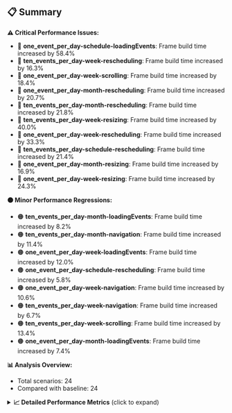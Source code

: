 ## 📋 Summary

**⚠️ Critical Performance Issues:**
- 🔴 **one_event_per_day-schedule-loadingEvents**: Frame build time increased by 58.4%
- 🔴 **ten_events_per_day-week-rescheduling**: Frame build time increased by 16.3%
- 🔴 **one_event_per_day-week-scrolling**: Frame build time increased by 18.4%
- 🔴 **one_event_per_day-month-rescheduling**: Frame build time increased by 20.7%
- 🔴 **ten_events_per_day-month-rescheduling**: Frame build time increased by 21.8%
- 🔴 **ten_events_per_day-week-resizing**: Frame build time increased by 40.0%
- 🔴 **one_event_per_day-week-rescheduling**: Frame build time increased by 33.3%
- 🔴 **ten_events_per_day-schedule-rescheduling**: Frame build time increased by 21.4%
- 🔴 **one_event_per_day-month-resizing**: Frame build time increased by 16.9%
- 🔴 **one_event_per_day-week-resizing**: Frame build time increased by 24.3%

**🟠 Minor Performance Regressions:**
- 🟠 **ten_events_per_day-month-loadingEvents**: Frame build time increased by 8.2%
- 🟠 **ten_events_per_day-month-navigation**: Frame build time increased by 11.4%
- 🟠 **one_event_per_day-week-loadingEvents**: Frame build time increased by 12.0%
- 🟠 **one_event_per_day-schedule-rescheduling**: Frame build time increased by 5.8%
- 🟠 **one_event_per_day-week-navigation**: Frame build time increased by 10.6%
- 🟠 **ten_events_per_day-week-navigation**: Frame build time increased by 6.7%
- 🟠 **ten_events_per_day-week-scrolling**: Frame build time increased by 13.4%
- 🟠 **one_event_per_day-month-loadingEvents**: Frame build time increased by 7.4%

**📊 Analysis Overview:**
- Total scenarios: 24
- Compared with baseline: 24

<details>
<summary><strong>📈 Detailed Performance Metrics</strong> (click to expand)</summary>

#### one_event_per_day-month-loadingEvents

| Metric | Current | Baseline | Change | Status |
|--------|---------|----------|--------|--------|
| Average Frame Build Time Millis | 4.41ms | 4.10ms | +0.30ms (+7.4%) | 🟠 |
| Worst Frame Build Time Millis | 8.64ms | 8.09ms | +0.55ms (+6.9%) | 🟠 |
| Missed Frame Build Budget Count | 0.0 | 0.0 | +0 (+0.0%) | 🟡 |
| Average Frame Rasterizer Time Millis | 1.96ms | 2.61ms | -0.65ms (-24.8%) | 🟢 |
| Missed Frame Rasterizer Budget Count | 0.0 | 0.0 | +0 (+0.0%) | 🟡 |
| New Gen Gc Count | 0.0 | 0.0 | +0 (+0.0%) | 🟡 |
| Old Gen Gc Count | 1.0 | 1.0 | +0 (+0.0%) | 🟡 |

#### one_event_per_day-month-navigation

| Metric | Current | Baseline | Change | Status |
|--------|---------|----------|--------|--------|
| Average Frame Build Time Millis | 5.35ms | 5.49ms | -0.14ms (-2.5%) | 🟡 |
| Worst Frame Build Time Millis | 19.00ms | 21.00ms | -2.00ms (-9.5%) | 🟢 |
| Missed Frame Build Budget Count | 2.0 | 2.0 | +0 (+0.0%) | 🟡 |
| Average Frame Rasterizer Time Millis | 4.18ms | 3.68ms | +0.49ms (+13.4%) | 🔴 |
| Missed Frame Rasterizer Budget Count | 0.25 | 0.25 | +0 (+0.0%) | 🟡 |
| New Gen Gc Count | 5.0 | 4.0 | +1 (+25.0%) | 🔴 |
| Old Gen Gc Count | 3.0 | 3.0 | +0 (+0.0%) | 🟡 |

#### one_event_per_day-month-rescheduling

| Metric | Current | Baseline | Change | Status |
|--------|---------|----------|--------|--------|
| Average Frame Build Time Millis | 0.88ms | 0.73ms | +0.15ms (+20.7%) | 🔴 |
| Worst Frame Build Time Millis | 7.37ms | 4.93ms | +2.44ms (+49.5%) | 🔴 |
| Missed Frame Build Budget Count | 0.0 | 0.0 | +0 (+0.0%) | 🟡 |
| Average Frame Rasterizer Time Millis | 3.60ms | 3.04ms | +0.56ms (+18.6%) | 🔴 |
| Missed Frame Rasterizer Budget Count | 0.75 | 0.25 | +0 (+200.0%) | 🔴 |
| New Gen Gc Count | 3.5 | 3.5 | +0 (+0.0%) | 🟡 |
| Old Gen Gc Count | 3.0 | 3.5 | -0 (-14.3%) | 🟢 |

#### one_event_per_day-month-resizing

| Metric | Current | Baseline | Change | Status |
|--------|---------|----------|--------|--------|
| Average Frame Build Time Millis | 0.67ms | 0.57ms | +0.10ms (+16.9%) | 🔴 |
| Worst Frame Build Time Millis | 5.60ms | 4.04ms | +1.57ms (+38.9%) | 🔴 |
| Missed Frame Build Budget Count | 0.0 | 0.0 | +0 (+0.0%) | 🟡 |
| Average Frame Rasterizer Time Millis | 3.68ms | 2.39ms | +1.28ms (+53.6%) | 🔴 |
| Missed Frame Rasterizer Budget Count | 0.0 | 0.0 | +0 (+0.0%) | 🟡 |
| New Gen Gc Count | 1.0 | 0.0 | +1 (+0.0%) | 🟡 |
| Old Gen Gc Count | 1.5 | 1.5 | +0 (+0.0%) | 🟡 |

#### one_event_per_day-schedule-loadingEvents

| Metric | Current | Baseline | Change | Status |
|--------|---------|----------|--------|--------|
| Average Frame Build Time Millis | 13.31ms | 8.41ms | +4.91ms (+58.4%) | 🔴 |
| Worst Frame Build Time Millis | 38.77ms | 23.95ms | +14.82ms (+61.9%) | 🔴 |
| Missed Frame Build Budget Count | 1.0 | 1.0 | +0 (+0.0%) | 🟡 |
| Average Frame Rasterizer Time Millis | 2.83ms | 2.94ms | -0.11ms (-3.7%) | 🟡 |
| Missed Frame Rasterizer Budget Count | 0.0 | 0.0 | +0 (+0.0%) | 🟡 |
| New Gen Gc Count | 2.0 | 1.5 | +0 (+33.3%) | 🔴 |
| Old Gen Gc Count | 2.0 | 2.0 | +0 (+0.0%) | 🟡 |

#### one_event_per_day-schedule-navigation

| Metric | Current | Baseline | Change | Status |
|--------|---------|----------|--------|--------|
| Average Frame Build Time Millis | 6.91ms | 6.91ms | +0.00ms (+0.1%) | 🟠 |
| Worst Frame Build Time Millis | 13.78ms | 16.23ms | -2.46ms (-15.1%) | 🟢 |
| Missed Frame Build Budget Count | 0.25 | 0.5 | -0 (-50.0%) | 🟢 |
| Average Frame Rasterizer Time Millis | 3.58ms | 3.23ms | +0.35ms (+10.8%) | 🔴 |
| Missed Frame Rasterizer Budget Count | 0.0 | 0.0 | +0 (+0.0%) | 🟡 |
| New Gen Gc Count | 6.0 | 6.0 | +0 (+0.0%) | 🟡 |
| Old Gen Gc Count | 2.0 | 2.0 | +0 (+0.0%) | 🟡 |

#### one_event_per_day-schedule-rescheduling

| Metric | Current | Baseline | Change | Status |
|--------|---------|----------|--------|--------|
| Average Frame Build Time Millis | 1.94ms | 1.84ms | +0.11ms (+5.8%) | 🟠 |
| Worst Frame Build Time Millis | 24.34ms | 25.20ms | -0.87ms (-3.4%) | 🟡 |
| Missed Frame Build Budget Count | 1.5 | 1.0 | +0 (+50.0%) | 🔴 |
| Average Frame Rasterizer Time Millis | 3.58ms | 3.88ms | -0.30ms (-7.8%) | 🟢 |
| Missed Frame Rasterizer Budget Count | 0.0 | 3.0 | -3 (-100.0%) | 🟢 |
| New Gen Gc Count | 10.0 | 9.0 | +1 (+11.1%) | 🔴 |
| Old Gen Gc Count | 4.0 | 4.0 | +0 (+0.0%) | 🟡 |

#### one_event_per_day-week-loadingEvents

| Metric | Current | Baseline | Change | Status |
|--------|---------|----------|--------|--------|
| Average Frame Build Time Millis | 1.33ms | 1.19ms | +0.14ms (+12.0%) | 🔴 |
| Worst Frame Build Time Millis | 2.51ms | 2.26ms | +0.25ms (+11.2%) | 🔴 |
| Missed Frame Build Budget Count | 0.0 | 0.0 | +0 (+0.0%) | 🟡 |
| Average Frame Rasterizer Time Millis | 2.70ms | 2.22ms | +0.48ms (+21.5%) | 🔴 |
| Missed Frame Rasterizer Budget Count | 0.0 | 0.0 | +0 (+0.0%) | 🟡 |
| New Gen Gc Count | 0.0 | 0.0 | +0 (+0.0%) | 🟡 |
| Old Gen Gc Count | 0.5 | 0.5 | +0 (+0.0%) | 🟡 |

#### one_event_per_day-week-navigation

| Metric | Current | Baseline | Change | Status |
|--------|---------|----------|--------|--------|
| Average Frame Build Time Millis | 3.29ms | 2.97ms | +0.32ms (+10.6%) | 🔴 |
| Worst Frame Build Time Millis | 11.73ms | 9.84ms | +1.89ms (+19.2%) | 🔴 |
| Missed Frame Build Budget Count | 0.0 | 0.0 | +0 (+0.0%) | 🟡 |
| Average Frame Rasterizer Time Millis | 3.87ms | 3.45ms | +0.41ms (+12.0%) | 🔴 |
| Missed Frame Rasterizer Budget Count | 0.25 | 0.25 | +0 (+0.0%) | 🟡 |
| New Gen Gc Count | 5.0 | 6.0 | -1 (-16.7%) | 🟢 |
| Old Gen Gc Count | 4.0 | 4.0 | +0 (+0.0%) | 🟡 |

#### one_event_per_day-week-rescheduling

| Metric | Current | Baseline | Change | Status |
|--------|---------|----------|--------|--------|
| Average Frame Build Time Millis | 0.71ms | 0.53ms | +0.18ms (+33.3%) | 🔴 |
| Worst Frame Build Time Millis | 4.07ms | 2.71ms | +1.36ms (+50.3%) | 🔴 |
| Missed Frame Build Budget Count | 0.0 | 0.0 | +0 (+0.0%) | 🟡 |
| Average Frame Rasterizer Time Millis | 3.55ms | 2.53ms | +1.03ms (+40.6%) | 🔴 |
| Missed Frame Rasterizer Budget Count | 0.25 | 0.25 | +0 (+0.0%) | 🟡 |
| New Gen Gc Count | 4.0 | 2.5 | +2 (+60.0%) | 🔴 |
| Old Gen Gc Count | 2.0 | 0.5 | +2 (+300.0%) | 🔴 |

#### one_event_per_day-week-resizing

| Metric | Current | Baseline | Change | Status |
|--------|---------|----------|--------|--------|
| Average Frame Build Time Millis | 0.71ms | 0.57ms | +0.14ms (+24.3%) | 🔴 |
| Worst Frame Build Time Millis | 3.60ms | 2.81ms | +0.78ms (+27.9%) | 🔴 |
| Missed Frame Build Budget Count | 0.0 | 0.0 | +0 (+0.0%) | 🟡 |
| Average Frame Rasterizer Time Millis | 4.30ms | 2.25ms | +2.05ms (+90.8%) | 🔴 |
| Missed Frame Rasterizer Budget Count | 0.0 | 0.0 | +0 (+0.0%) | 🟡 |
| New Gen Gc Count | 2.0 | 0.5 | +2 (+300.0%) | 🔴 |
| Old Gen Gc Count | 2.0 | 0.5 | +2 (+300.0%) | 🔴 |

#### one_event_per_day-week-scrolling

| Metric | Current | Baseline | Change | Status |
|--------|---------|----------|--------|--------|
| Average Frame Build Time Millis | 2.10ms | 1.77ms | +0.33ms (+18.4%) | 🔴 |
| Worst Frame Build Time Millis | 4.33ms | 4.13ms | +0.21ms (+5.0%) | 🟠 |
| Missed Frame Build Budget Count | 0.0 | 0.0 | +0 (+0.0%) | 🟡 |
| Average Frame Rasterizer Time Millis | 4.38ms | 4.39ms | -0.01ms (-0.2%) | 🟡 |
| Missed Frame Rasterizer Budget Count | 0.25 | 0.25 | +0 (+0.0%) | 🟡 |
| New Gen Gc Count | 6.0 | 6.0 | +0 (+0.0%) | 🟡 |
| Old Gen Gc Count | 3.0 | 3.0 | +0 (+0.0%) | 🟡 |

#### ten_events_per_day-month-loadingEvents

| Metric | Current | Baseline | Change | Status |
|--------|---------|----------|--------|--------|
| Average Frame Build Time Millis | 10.98ms | 10.15ms | +0.83ms (+8.2%) | 🟠 |
| Worst Frame Build Time Millis | 31.82ms | 27.07ms | +4.75ms (+17.5%) | 🔴 |
| Missed Frame Build Budget Count | 8.0 | 8.0 | +0 (+0.0%) | 🟡 |
| Average Frame Rasterizer Time Millis | 5.24ms | 5.14ms | +0.10ms (+2.0%) | 🟠 |
| Missed Frame Rasterizer Budget Count | 0.0 | 0.0 | +0 (+0.0%) | 🟡 |
| New Gen Gc Count | 10.0 | 10.0 | +0 (+0.0%) | 🟡 |
| Old Gen Gc Count | 7.5 | 7.5 | +0 (+0.0%) | 🟡 |

#### ten_events_per_day-month-navigation

| Metric | Current | Baseline | Change | Status |
|--------|---------|----------|--------|--------|
| Average Frame Build Time Millis | 13.19ms | 11.84ms | +1.35ms (+11.4%) | 🔴 |
| Worst Frame Build Time Millis | 43.81ms | 43.19ms | +0.62ms (+1.4%) | 🟠 |
| Missed Frame Build Budget Count | 4.0 | 3.0 | +1 (+33.3%) | 🔴 |
| Average Frame Rasterizer Time Millis | 5.24ms | 5.00ms | +0.24ms (+4.8%) | 🟠 |
| Missed Frame Rasterizer Budget Count | 0.0 | 0.0 | +0 (+0.0%) | 🟡 |
| New Gen Gc Count | 10.0 | 10.0 | +0 (+0.0%) | 🟡 |
| Old Gen Gc Count | 6.0 | 6.0 | +0 (+0.0%) | 🟡 |

#### ten_events_per_day-month-rescheduling

| Metric | Current | Baseline | Change | Status |
|--------|---------|----------|--------|--------|
| Average Frame Build Time Millis | 1.95ms | 1.60ms | +0.35ms (+21.8%) | 🔴 |
| Worst Frame Build Time Millis | 15.71ms | 13.61ms | +2.10ms (+15.4%) | 🔴 |
| Missed Frame Build Budget Count | 0.5 | 0.0 | +0 (+0.0%) | 🟡 |
| Average Frame Rasterizer Time Millis | 6.56ms | 5.82ms | +0.73ms (+12.6%) | 🔴 |
| Missed Frame Rasterizer Budget Count | 5.25 | 6.25 | -1 (-16.0%) | 🟢 |
| New Gen Gc Count | 6.0 | 6.0 | +0 (+0.0%) | 🟡 |
| Old Gen Gc Count | 3.5 | 3.5 | +0 (+0.0%) | 🟡 |

#### ten_events_per_day-month-resizing

| Metric | Current | Baseline | Change | Status |
|--------|---------|----------|--------|--------|
| Average Frame Build Time Millis | 2.02ms | 1.98ms | +0.04ms (+1.9%) | 🟠 |
| Worst Frame Build Time Millis | 18.44ms | 20.25ms | -1.82ms (-9.0%) | 🟢 |
| Missed Frame Build Budget Count | 0.75 | 0.75 | +0 (+0.0%) | 🟡 |
| Average Frame Rasterizer Time Millis | 6.69ms | 5.28ms | +1.40ms (+26.5%) | 🔴 |
| Missed Frame Rasterizer Budget Count | 0.5 | 1.0 | -0 (-50.0%) | 🟢 |
| New Gen Gc Count | 2.0 | 2.0 | +0 (+0.0%) | 🟡 |
| Old Gen Gc Count | 2.0 | 2.0 | +0 (+0.0%) | 🟡 |

#### ten_events_per_day-schedule-loadingEvents

| Metric | Current | Baseline | Change | Status |
|--------|---------|----------|--------|--------|
| Average Frame Build Time Millis | 5.74ms | 5.60ms | +0.14ms (+2.6%) | 🟠 |
| Worst Frame Build Time Millis | 27.39ms | 28.08ms | -0.68ms (-2.4%) | 🟡 |
| Missed Frame Build Budget Count | 4.0 | 4.25 | -0 (-5.9%) | 🟢 |
| Average Frame Rasterizer Time Millis | 3.64ms | 3.27ms | +0.37ms (+11.2%) | 🔴 |
| Missed Frame Rasterizer Budget Count | 0.0 | 0.0 | +0 (+0.0%) | 🟡 |
| New Gen Gc Count | 14.0 | 14.0 | +0 (+0.0%) | 🟡 |
| Old Gen Gc Count | 7.5 | 7.5 | +0 (+0.0%) | 🟡 |

#### ten_events_per_day-schedule-navigation

| Metric | Current | Baseline | Change | Status |
|--------|---------|----------|--------|--------|
| Average Frame Build Time Millis | 21.41ms | 21.29ms | +0.12ms (+0.5%) | 🟠 |
| Worst Frame Build Time Millis | 42.61ms | 42.00ms | +0.61ms (+1.4%) | 🟠 |
| Missed Frame Build Budget Count | 10.5 | 10.5 | +0 (+0.0%) | 🟡 |
| Average Frame Rasterizer Time Millis | 3.34ms | 3.32ms | +0.02ms (+0.6%) | 🟠 |
| Missed Frame Rasterizer Budget Count | 0.0 | 0.0 | +0 (+0.0%) | 🟡 |
| New Gen Gc Count | 20.0 | 17.5 | +2 (+14.3%) | 🔴 |
| Old Gen Gc Count | 10.0 | 10.0 | +0 (+0.0%) | 🟡 |

#### ten_events_per_day-schedule-rescheduling

| Metric | Current | Baseline | Change | Status |
|--------|---------|----------|--------|--------|
| Average Frame Build Time Millis | 1.10ms | 0.90ms | +0.19ms (+21.4%) | 🔴 |
| Worst Frame Build Time Millis | 23.07ms | 18.30ms | +4.77ms (+26.1%) | 🔴 |
| Missed Frame Build Budget Count | 1.5 | 0.75 | +1 (+100.0%) | 🔴 |
| Average Frame Rasterizer Time Millis | 5.25ms | 3.42ms | +1.82ms (+53.2%) | 🔴 |
| Missed Frame Rasterizer Budget Count | 2.0 | 1.75 | +0 (+14.3%) | 🔴 |
| New Gen Gc Count | 6.0 | 6.0 | +0 (+0.0%) | 🟡 |
| Old Gen Gc Count | 5.5 | 5.0 | +0 (+10.0%) | 🟠 |

#### ten_events_per_day-week-loadingEvents

| Metric | Current | Baseline | Change | Status |
|--------|---------|----------|--------|--------|
| Average Frame Build Time Millis | 2.31ms | 2.48ms | -0.17ms (-7.0%) | 🟢 |
| Worst Frame Build Time Millis | 8.95ms | 9.94ms | -1.00ms (-10.0%) | 🟢 |
| Missed Frame Build Budget Count | 0.0 | 0.0 | +0 (+0.0%) | 🟡 |
| Average Frame Rasterizer Time Millis | 3.92ms | 3.97ms | -0.05ms (-1.2%) | 🟡 |
| Missed Frame Rasterizer Budget Count | 0.25 | 0.25 | +0 (+0.0%) | 🟡 |
| New Gen Gc Count | 2.0 | 3.0 | -1 (-33.3%) | 🟢 |
| Old Gen Gc Count | 2.5 | 3.5 | -1 (-28.6%) | 🟢 |

#### ten_events_per_day-week-navigation

| Metric | Current | Baseline | Change | Status |
|--------|---------|----------|--------|--------|
| Average Frame Build Time Millis | 9.21ms | 8.63ms | +0.58ms (+6.7%) | 🟠 |
| Worst Frame Build Time Millis | 38.38ms | 35.56ms | +2.82ms (+7.9%) | 🟠 |
| Missed Frame Build Budget Count | 3.0 | 3.0 | +0 (+0.0%) | 🟡 |
| Average Frame Rasterizer Time Millis | 5.87ms | 5.55ms | +0.32ms (+5.8%) | 🟠 |
| Missed Frame Rasterizer Budget Count | 0.0 | 0.0 | +0 (+0.0%) | 🟡 |
| New Gen Gc Count | 10.0 | 10.0 | +0 (+0.0%) | 🟡 |
| Old Gen Gc Count | 8.0 | 7.0 | +1 (+14.3%) | 🔴 |

#### ten_events_per_day-week-rescheduling

| Metric | Current | Baseline | Change | Status |
|--------|---------|----------|--------|--------|
| Average Frame Build Time Millis | 1.17ms | 1.01ms | +0.17ms (+16.3%) | 🔴 |
| Worst Frame Build Time Millis | 6.22ms | 4.88ms | +1.34ms (+27.5%) | 🔴 |
| Missed Frame Build Budget Count | 0.0 | 0.0 | +0 (+0.0%) | 🟡 |
| Average Frame Rasterizer Time Millis | 5.91ms | 5.68ms | +0.22ms (+3.9%) | 🟠 |
| Missed Frame Rasterizer Budget Count | 3.5 | 7.0 | -4 (-50.0%) | 🟢 |
| New Gen Gc Count | 5.5 | 5.0 | +0 (+10.0%) | 🟠 |
| Old Gen Gc Count | 1.0 | 1.0 | +0 (+0.0%) | 🟡 |

#### ten_events_per_day-week-resizing

| Metric | Current | Baseline | Change | Status |
|--------|---------|----------|--------|--------|
| Average Frame Build Time Millis | 1.24ms | 0.89ms | +0.35ms (+40.0%) | 🔴 |
| Worst Frame Build Time Millis | 5.96ms | 3.95ms | +2.01ms (+50.9%) | 🔴 |
| Missed Frame Build Budget Count | 0.0 | 0.0 | +0 (+0.0%) | 🟡 |
| Average Frame Rasterizer Time Millis | 7.83ms | 4.58ms | +3.25ms (+70.9%) | 🔴 |
| Missed Frame Rasterizer Budget Count | 3.5 | 0.0 | +4 (+0.0%) | 🟡 |
| New Gen Gc Count | 1.0 | 0.0 | +1 (+0.0%) | 🟡 |
| Old Gen Gc Count | 1.5 | 0.0 | +2 (+0.0%) | 🟡 |

#### ten_events_per_day-week-scrolling

| Metric | Current | Baseline | Change | Status |
|--------|---------|----------|--------|--------|
| Average Frame Build Time Millis | 1.71ms | 1.51ms | +0.20ms (+13.4%) | 🔴 |
| Worst Frame Build Time Millis | 3.24ms | 2.90ms | +0.34ms (+11.9%) | 🔴 |
| Missed Frame Build Budget Count | 0.0 | 0.0 | +0 (+0.0%) | 🟡 |
| Average Frame Rasterizer Time Millis | 6.16ms | 5.93ms | +0.23ms (+3.9%) | 🟠 |
| Missed Frame Rasterizer Budget Count | 0.0 | 0.0 | +0 (+0.0%) | 🟡 |
| New Gen Gc Count | 8.0 | 8.0 | +0 (+0.0%) | 🟡 |
| Old Gen Gc Count | 1.5 | 1.0 | +0 (+50.0%) | 🔴 |

</details>

